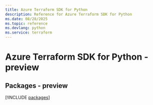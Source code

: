 ```yaml
---
title: Azure Terraform SDK for Python
description: Reference for Azure Terraform SDK for Python
ms.date: 08/28/2025
ms.topic: reference
ms.devlang: python
ms.service: terraform
---
```

# Azure Terraform SDK for Python - preview
## Packages - preview
[!INCLUDE [packages](terraform-index.md)]